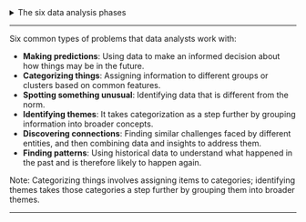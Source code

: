<details>
  <summary> The six data analysis phases </summary>
  <br>
  <details>
    <summary> Step1: Ask </summary>
    <br>
    
    It’s impossible to solve a problem if you don’t know what it is. These are some things to consider:
    - Define the problem you’re trying to solve 
    - Make sure you fully understand the stakeholder’s expectations
    - Focus on the actual problem and avoid any distractions
    - Collaborate with stakeholders and keep an open line of communication
    - Take a step back and see the whole situation in context
  
    Questions to ask yourself in this step: 
    - What are my stakeholders saying their problems are?
    - Now that I’ve identified the issues, how can I help the stakeholders resolve their questions?
 
  </details>
  <details>
    <summary> Step 2: Prepare </summary>
    <br>
    
    You will decide what data you need to collect in order to answer your questions and how to organize it so that it is useful. 
    You might use your business task to decide: 
    - What metrics to measure
    - Locate data in your database
    - Create security measures to protect that data
  
    Questions to ask yourself in this step: 
    - What do I need to figure out how to solve this problem?
    - What research do I need to do?
    
  </details>
  <details>
    <summary> Step 3: Process </summary>
    <br>
    
    Clean data is the best data and you will need to clean up your data to get rid of any possible errors, inaccuracies, or 
    inconsistencies. This might mean:
    - Using spreadsheet functions to find incorrectly entered data 
    - Using SQL functions to check for extra spaces
    - Removing repeated entries
    - Checking as much as possible for bias in the data
  
    Questions to ask yourself in this step: 
    - What data errors or inaccuracies might get in my way of getting the best possible answer to the problem I am trying to solve?
    - How can I clean my data so the information I have is more consistent?
    
  </details>
  <details>
    <summary> Step 4: Analyze </summary>
    <br>
    
    You will want to think analytically about your data. At this stage, you might sort and format your data to make it easier to: 
    - Perform calculations
    - Combine data from multiple sources
    - Create tables with your results
  
    Questions to ask yourself in this step:
    - What story is my data telling me?
    - How will my data help me solve this problem?
    - Who needs my company’s product or service? What type of person is most likely to use it?
    
  </details>
  <details>
    <summary> Step 5: Share </summary>
    <br>
    
    Everyone shares their results differently so be sure to summarize your results with clear and 
    enticing visuals of your analysis using data viz tools like graphs or dashboards. 
    This is your chance to show the stakeholders you have solved their problem and how you got there. 
    Sharing will certainly help your team:  
    - Make better decisions
    - Make more informed decisions
    - Lead to stronger outcomes
    - Successfully communicate your findings
  
    Questions to ask yourself in this step:
    - How can I make what I present to the stakeholders engaging and easy to understand?
    - What would help me understand this if I were the listener?

  </details>
  <details>
    <summary> Step 6: Act </summary>
    <br>
    
    Now it’s time to act on your data. You will take everything you have learned from your data analysis and put it to use. 
    This could mean providing your stakeholders with recommendations based on your findings so they can make 
    data-driven decisions.
  
    Questions to ask yourself in this step:
    - How can I use the feedback I received during the share phase (step 5) to actually 
      meet the stakeholder’s needs and expectations?
    
  </details>
  
  These six steps can help you to break the data analysis process into smaller, manageable parts, which is called <b> structured thinking </b>. This process involves four basic activities:
  - Recognizing the current problem or situation
  - Organizing available information 
  - Revealing gaps and opportunities
  - Identifying your options
  
</details>

---

Six common types of problems that data analysts work with:
- **Making predictions**: Using data to make an informed decision about how things may be in the future.
- **Categorizing things**: Assigning information to different groups or clusters based on common features.
- **Spotting something unusual**: Identifying data that is different from the norm.
- **Identifying themes**: It takes categorization as a step further by grouping information into broader concepts.
- **Discovering connections**: Finding similar challenges faced by different entities, and then combining data and insights to address them.
- **Finding patterns**: Using historical data to understand what happened in the past and is therefore likely to happen again.

Note: Categorizing things involves assigning items to categories; identifying themes takes those categories a step further by grouping them into broader themes.

---
  
  

